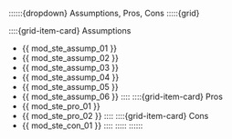 ::::::{dropdown} Assumptions, Pros, Cons
:::::{grid}

::::{grid-item-card} Assumptions
- {{ mod_ste_assump_01 }}
- {{ mod_ste_assump_02 }}
- {{ mod_ste_assump_03 }}
- {{ mod_ste_assump_04 }}
- {{ mod_ste_assump_05 }}
- {{ mod_ste_assump_06 }}
::::
::::{grid-item-card} Pros
- {{ mod_ste_pro_01 }}
- {{ mod_ste_pro_02 }}
::::
::::{grid-item-card} Cons
- {{ mod_ste_con_01 }}
::::
:::::
::::::